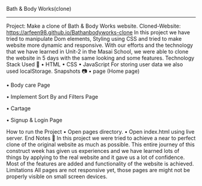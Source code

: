 Bath & Body Works(clone)
________________________________________
Project: Make a clone of Bath & Body Works website.
Cloned-Website: https://arfeen98.github.io/Bathanbodyworks-clone
In this project we have tried to manipulate Dom elements, Styling using CSS and tried to make website more dynamic and responsive. With our efforts and the technology that we have learned in Unit-2 in the Masai School, we were able to clone the website in 5 days with the same looking and some features.
Technology Stack Used 🌟
•	HTML
•	CSS
•	JavaScript
For storing user data we also used localStorage.
Snapshots 📷
•	 page (Home page)
 




•	Body care Page
  
•	Implement Sort By and Filters  Page
  






•	Cartage
  
•	Signup & Login Page

 


How to run the Project
•	Open pages directory.
•	Open index.html using live server.
End Notes 📑
In this project we were tried to achieve a near to perfect clone of the original website as much as possible. This entire journey of this construct week has given us experiences and we have learned lots of things by applying to the real website and it gave us a lot of confidence. Most of the features are added and functionality of the website is achieved.
Limitations
All pages are not responsive yet, those pages are might not be properly visible on small screen devices.

